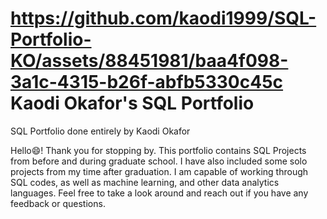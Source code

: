 # https://github.com/kaodi1999/SQL-Portfolio-KO/assets/88451981/baa4f098-3a1c-4315-b26f-abfb5330c45c Kaodi Okafor's SQL Portfolio
SQL Portfolio done entirely by Kaodi Okafor

Hello😄! Thank you for stopping by. This portfolio contains SQL Projects from before and during graduate school. I have also included some solo projects from my time after graduation. I am capable of working through SQL codes, as well as machine learning, and other data analytics languages. Feel free to take a look around and reach out if you have any feedback or questions.
